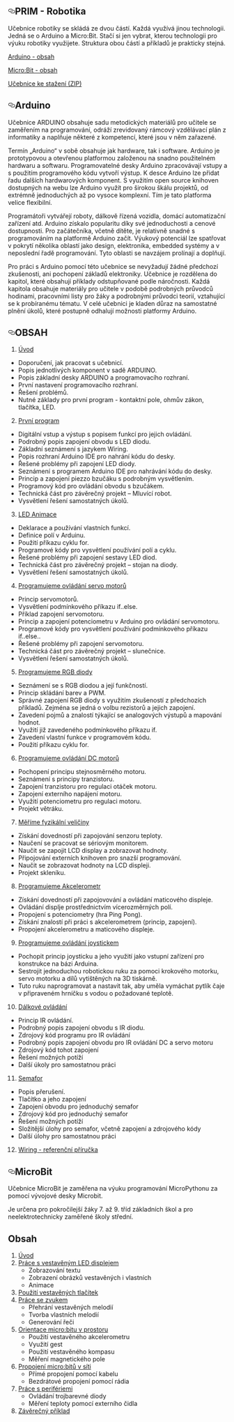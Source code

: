    <div id="readme" class="readme blob instapaper_body">
    <article class="markdown-body entry-content" itemprop="text"><h1><a id="user-content-prim---robotika" class="anchor" aria-hidden="true" href="#prim---robotika"><svg class="octicon octicon-link" viewBox="0 0 16 16" version="1.1" width="16" height="16" aria-hidden="true"><path fill-rule="evenodd" d="M4 9h1v1H4c-1.5 0-3-1.69-3-3.5S2.55 3 4 3h4c1.45 0 3 1.69 3 3.5 0 1.41-.91 2.72-2 3.25V8.59c.58-.45 1-1.27 1-2.09C10 5.22 8.98 4 8 4H4c-.98 0-2 1.22-2 2.5S3 9 4 9zm9-3h-1v1h1c1 0 2 1.22 2 2.5S13.98 12 13 12H9c-.98 0-2-1.22-2-2.5 0-.83.42-1.64 1-2.09V6.25c-1.09.53-2 1.84-2 3.25C6 11.31 7.55 13 9 13h4c1.45 0 3-1.69 3-3.5S14.5 6 13 6z"></path></svg></a>PRIM - Robotika</h1>
<p>Učebnice robotiky se skládá ze dvou částí. Každá využívá jinou technologii. Jedná se o Arduino a Micro:Bit. Stačí si jen vybrat, kterou technologii pro výuku robotiky využijete. Struktura obou částí a příkladů je prakticky stejná.</p>
<p><a href="#arduino">Arduino - obsah</a></p>
<p><a href="#microbit">Micro:Bit - obsah</a></p>
<p><a href="https://github.com/Nowis75/PRIM/archive/master.zip">Učebnice ke stažení (ZIP)</a></p>       
<h1><a id="user-content-arduino" class="anchor" aria-hidden="true" href="#arduino"><svg class="octicon octicon-link" viewBox="0 0 16 16" version="1.1" width="16" height="16" aria-hidden="true"><path fill-rule="evenodd" d="M4 9h1v1H4c-1.5 0-3-1.69-3-3.5S2.55 3 4 3h4c1.45 0 3 1.69 3 3.5 0 1.41-.91 2.72-2 3.25V8.59c.58-.45 1-1.27 1-2.09C10 5.22 8.98 4 8 4H4c-.98 0-2 1.22-2 2.5S3 9 4 9zm9-3h-1v1h1c1 0 2 1.22 2 2.5S13.98 12 13 12H9c-.98 0-2-1.22-2-2.5 0-.83.42-1.64 1-2.09V6.25c-1.09.53-2 1.84-2 3.25C6 11.31 7.55 13 9 13h4c1.45 0 3-1.69 3-3.5S14.5 6 13 6z"></path></svg></a>Arduino</h1>
<p>Učebnice ARDUINO obsahuje sadu metodických materiálů pro učitele se zaměřením na programování, odráží zrevidovaný rámcový vzdělávací plán z informatiky a naplňuje některé z kompetencí, které jsou v něm zařazené.</p>
<p>Termín „Arduino“ v sobě obsahuje jak hardware, tak i software. Arduino je prototypovou a otevřenou platformou založenou na snadno použitelném hardwaru a softwaru. Programovatelné desky Arduino zpracovávají vstupy a s použitím programového kódu vytvoří výstup. K desce Arduino lze přidat řadu dalších hardwarových komponent. S využitím open source knihoven dostupných na webu lze Arduino využít pro širokou škálu projektů, od extrémně jednoduchých až po vysoce komplexní. Tím je tato platforma velice flexibilní.</p>
<p>Programátoři vytvářejí roboty, dálkově řízená vozidla, domácí automatizační zařízení atd. Arduino získalo popularitu díky své jednoduchosti a cenové dostupnosti. Pro začátečníka, včetně dítěte, je relativně snadné s programováním na platformě Arduino začít. Výukový potenciál lze spatřovat v pokrytí několika oblastí jako design, elektronika, embedded systémy a v neposlední řadě programování. Tyto oblasti se navzájem prolínají a doplňují.</p>
<p>Pro práci s Arduino pomocí této učebnice se nevyžadují žádné předchozí zkušenosti, ani pochopení základů elektroniky. Učebnice je rozdělena do kapitol, které obsahují příklady odstupňované podle náročnosti. Každá kapitola obsahuje materiály pro učitele v podobě podrobných průvodců hodinami, pracovními listy pro žáky a podrobnými průvodci teorií, vztahující se k probíranému tématu. V celé učebnici je kladen důraz na samostatné plnění úkolů, které postupně odhalují možnosti platformy Arduino.</p>
<h2><a id="user-content-obsah" class="anchor" aria-hidden="true" href="#obsah"><svg class="octicon octicon-link" viewBox="0 0 16 16" version="1.1" width="16" height="16" aria-hidden="true"><path fill-rule="evenodd" d="M4 9h1v1H4c-1.5 0-3-1.69-3-3.5S2.55 3 4 3h4c1.45 0 3 1.69 3 3.5 0 1.41-.91 2.72-2 3.25V8.59c.58-.45 1-1.27 1-2.09C10 5.22 8.98 4 8 4H4c-.98 0-2 1.22-2 2.5S3 9 4 9zm9-3h-1v1h1c1 0 2 1.22 2 2.5S13.98 12 13 12H9c-.98 0-2-1.22-2-2.5 0-.83.42-1.64 1-2.09V6.25c-1.09.53-2 1.84-2 3.25C6 11.31 7.55 13 9 13h4c1.45 0 3-1.69 3-3.5S14.5 6 13 6z"></path></svg></a>OBSAH</h2>
<ol>
<li><a href="https://github.com/Nowis75/PRIM/tree/master/Experiments/Arduino/_Uvod">Úvod</a></li>
</ol>
<ul>
<li>Doporučení, jak pracovat s učebnicí.</li>
<li>Popis jednotlivých komponent v sadě ARDUINO.</li>
<li>Popis základní desky ARDUINO a programovacího rozhraní.</li>
<li>První nastavení programovacího rozhraní.</li>
<li>Řešení problémů.</li>
<li>Nutné základy pro první program - kontaktní pole, ohmův zákon, tlačítka, LED.</li>
</ul>
<ol start="2">
<li><a href="https://github.com/Nowis75/PRIM/tree/master/Experiments/Arduino/01_PRVNI_PROGRAM">První program</a></li>
</ol>
<ul>
<li>Digitální vstup a výstup s popisem funkcí pro jejich ovládání.</li>
<li>Podrobný popis zapojení obvodu s LED diodu.</li>
<li>Základní seznámení s jazykem Wiring.</li>
<li>Popis rozhraní Arduino IDE pro nahrání kódu do desky.</li>
<li>Řešené problémy při zapojení LED diody.</li>
<li>Seznámení s programem Arduino IDE pro nahrávání kódu do desky.</li>
<li>Princip a zapojení piezzo bzučáku s podrobným vysvětlením.</li>
<li>Programový kód pro ovládání obvodu s bzučákem.</li>
<li>Technická část pro závěrečný projekt – Mluvící robot.</li>
<li>Vysvětlení řešení samostatných úkolů.</li>
</ul>
<ol start="3">
<li><a href="https://github.com/Nowis75/PRIM/tree/master/Experiments/Arduino/02_LED_ANIMATION">LED Animace</a></li>
</ol>
<ul>
<li>Deklarace a používání vlastních funkcí.</li>
<li>Definice polí v Arduinu.</li>
<li>Použití příkazu cyklu for.</li>
<li>Programové kódy pro vysvětlení používání polí a cyklu.</li>
<li>Řešené problémy při zapojení sestavy LED diod.</li>
<li>Technická část pro závěrečný projekt – stojan na diody.</li>
<li>Vysvětlení řešení samostatných úkolů.</li>
</ul>
<ol start="4">
<li><a href="https://github.com/Nowis75/PRIM/tree/master/Experiments/Arduino/03_SERVO">Programujeme ovládání servo motorů</a></li>
</ol>
<ul>
<li>Princip servomotorů.</li>
<li>Vysvětlení podmínkového příkazu if..else.</li>
<li>Příklad zapojení servomotoru.</li>
<li>Princip a zapojení potenciometru v Arduino pro ovládání servomotoru.</li>
<li>Programové kódy pro vysvětlení používání podmínkového příkazu if..else..</li>
<li>Řešené problémy při zapojení servomotoru.</li>
<li>Technická část pro závěrečný projekt – slunečnice.</li>
<li>Vysvětlení řešení samostatných úkolů.</li>
</ul>
<ol start="5">
<li><a href="https://github.com/Nowis75/PRIM/tree/master/Experiments/Arduino/04_RGB_LED">Programujeme RGB diody</a></li>
</ol>
<ul>
<li>Seznámení se s RGB diodou a její funkčností.</li>
<li>Princip skládání barev a PWM.</li>
<li>Správné zapojení RGB diody s využitím zkušeností z předchozích příkladů. Zejména
se jedná o volbu rezistorů a jejich zapojení.</li>
<li>Zavedení pojmů a znalostí týkající se analogových výstupů a mapování hodnot.</li>
<li>Využití již zavedeného podmínkového příkazu if.</li>
<li>Zavedení vlastní funkce v programovém kódu.</li>
<li>Použití příkazu cyklu for.</li>
</ul>
<ol start="6">
<li><a href="https://github.com/Nowis75/PRIM/tree/master/Experiments/Arduino/05_MOTOR_DC">Programujeme ovládání DC motorů</a></li>
</ol>
<ul>
<li>Pochopení principu stejnosměrného motoru.</li>
<li>Seznámení s principy tranzistoru.</li>
<li>Zapojení tranzistoru pro regulaci otáček motoru.</li>
<li>Zapojení externího napájení motoru.</li>
<li>Využití potenciometru pro regulaci motoru.</li>
<li>Projekt větráku.</li>
</ul>
<ol start="7">
<li><a href="https://github.com/Nowis75/PRIM/tree/master/Experiments/Arduino/06_THERMO_DISPLAY">Měříme fyzikální veličiny</a></li>
</ol>
<ul>
<li>Získání dovedností při zapojování senzoru teploty.</li>
<li>Naučení se pracovat se sériovým monitorem.</li>
<li>Naučit se zapojit LCD display a zobrazovat hodnoty.</li>
<li>Připojování externích knihoven pro snazší programování.</li>
<li>Naučit se zobrazovat hodnoty na LCD displeji.</li>
<li>Projekt skleníku.</li>
</ul>
<ol start="8">
<li><a href="https://github.com/Nowis75/PRIM/tree/master/Experiments/Arduino/07_LED_MATRIX_ACCELEROMETER">Programujeme Akcelerometr</a></li>
</ol>
<ul>
<li>Získání dovedností při zapojovování a ovládání maticového displeje.</li>
<li>Ovládání displje prostřednictvím vícerozměrných polí.</li>
   <li>Propojení s potenciometry (hra Ping Pong).</li>
   <li>Získání znalostí při práci s akcelerometrem (princip, zapojení).</li>
   <li>Propojení akcelerometru a maticového displeje.</li>
</ul>
<ol start="9">
<li><a href="https://github.com/Nowis75/PRIM/tree/master/Experiments/Arduino/08_JOYSTICK">Programujeme ovládání joystickem</a></li>
</ol>
<ul>
<li>Pochopit princip joysticku a jeho využití jako vstupní zařízení pro konstrukce na
bázi Arduina.</li>
<li>Sestrojit jednoduchou robotickou ruku za pomoci krokového motorku, servo motorku a
dílů vytištěných na 3D tiskárně.</li>
<li>Tuto ruku naprogramovat a nastavit tak, aby uměla vymáchat pytlík čaje v připraveném
hrníčku s vodou o požadované teplotě.</li>
</ul>
<ol start="10">
<li><a href="https://github.com/Nowis75/PRIM/tree/master/Experiments/Arduino/09_IR_REMOTE_CONTROL">Dálkové ovládání</a></li>
</ol>
<ul>
<li>Princip IR ovládání.</li>
<li>Podrobný popis zapojení obvodu s IR diodu.</li>
<li>Zdrojový kód programu pro IR ovládání</li>
<li>Podrobný popis zapojení obvodu pro IR ovládání DC a servo motoru</li>
<li>Zdrojový kód tohot zapojení</li>
<li>Řešení možných potíží</li>
<li>Další úkoly pro samostatnou práci</li>
</ul>
<ol start="11">
<li><a href="https://github.com/Nowis75/PRIM/tree/master/Experiments/Arduino/10_SEMAPHORE">Semafor</a></li>
</ol>
<ul>
<li>Popis přerušení.</li>
<li>Tlačítko a jeho zapojení</li>
<li>Zapojení obvodu pro jednoduchý semafor</li>
<li>Zdrojový kód pro jednoduchý semafor</li>
<li>Řešení možných potíží</li>
<li>Složitější úlohy pro semafor, včetně zapojení a zdrojového kódy</li>
<li>Další úlohy pro samostatnou práci</li>
</ul>
<ol start="12">
<li><a href="https://github.com/Nowis75/PRIM/tree/master/Experiments/Arduino/Wiring%20-%20refere%C4%8Dn%C3%AD%20p%C5%99%C3%ADru%C4%8Dka">Wiring - referenční příručka</a></li>
</ol>
<h1><a id="user-content-microbit" class="anchor" aria-hidden="true" href="#microbit"><svg class="octicon octicon-link" viewBox="0 0 16 16" version="1.1" width="16" height="16" aria-hidden="true"><path fill-rule="evenodd" d="M4 9h1v1H4c-1.5 0-3-1.69-3-3.5S2.55 3 4 3h4c1.45 0 3 1.69 3 3.5 0 1.41-.91 2.72-2 3.25V8.59c.58-.45 1-1.27 1-2.09C10 5.22 8.98 4 8 4H4c-.98 0-2 1.22-2 2.5S3 9 4 9zm9-3h-1v1h1c1 0 2 1.22 2 2.5S13.98 12 13 12H9c-.98 0-2-1.22-2-2.5 0-.83.42-1.64 1-2.09V6.25c-1.09.53-2 1.84-2 3.25C6 11.31 7.55 13 9 13h4c1.45 0 3-1.69 3-3.5S14.5 6 13 6z"></path></svg></a>MicroBit</h1>
<p>Učebnice MicroBit je zaměřena na výuku programování MicroPythonu za pomocí vývojové desky Microbit.</p>
<p>Je určena pro pokročilejší žáky 7. až 9. tříd základních škol a pro neelektrotechnicky zaměřené školy střední.</p>
<h2>Obsah</h2>
<ol>
<li><a href="https://github.com/Nowis75/PRIM/tree/master/Experiments/MicroBit/_Uvod"> Úvod</a>
<li><a href="https://github.com/Nowis75/PRIM/tree/master/Experiments/MicroBit/01-LED"> Práce s vestavěným LED displejem</a>
<ul>
<li>Zobrazování textu
<li>Zobrazení obrázků vestavěných i vlastních
<li>Animace
</ul>
<li><a href="https://github.com/Nowis75/PRIM/tree/master/Experiments/MicroBit/02-Button"> Použití vestavěných tlačítek</a>
<li><a href="https://github.com/Nowis75/PRIM/tree/master/Experiments/MicroBit/03-Sound">Práce se zvukem</a>
<ul>
<li>Přehrání vestavěných melodií
<li>Tvorba vlastních melodií
<li>Generování řeči
</ul>
<li><a href="https://github.com/Nowis75/PRIM/tree/master/Experiments/MicroBit/04-Poloha">Orientace micro:bitu v prostoru</a>
<ul>
<li>Použití vestavěného akcelerometru
<li>Využití gest
<li>Použití vestavěného kompasu
<li>Měření magnetického pole
</ul>
<li><a href="https://github.com/Nowis75/PRIM/tree/master/Experiments/MicroBit/05-Sit">Propojení micro:bitů v síti</a>
<ul>
<li>Přímé propojení pomocí kabelu
<li>Bezdrátové propojení pomocí rádia
</ul>
<li><a href="https://github.com/Nowis75/PRIM/tree/master/Experiments/MicroBit/06-Periferie">Práce s perifériemi</a>
<ul>
<li>Ovládání trojbarevné diody
<li>Měření teploty pomocí externího čidla
</ul>
<li><a href="https://github.com/Nowis75/PRIM/tree/master/Experiments/MicroBit/Zaver/Doc">Závěrečný příklad</a>
</ul>
</ol>
</article>

